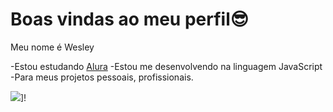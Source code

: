 # Boas vindas ao meu perfil😎​

Meu nome é Wesley

-Estou estudando [Alura](https://www.alura.com.br)
-Estou me desenvolvendo na linguagem JavaScript
-Para meus projetos pessoais, profissionais.

![](https://media.tenor.com/Af_oNsZtio4AAAAd/dealjb-russe.gif)]!




